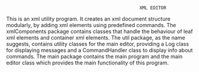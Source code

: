                                                       XML EDITOR
This is an xml utility program. It creates an xml document structure modularly, by adding xml elements using predefined commands.
The xmlComponents package contains classes that handle the behaviour of leaf xml elements and container xml elements.
The util package, as the name suggests, contains utility classes for the main editor, providing a Log class for displaying messages and a CommandHandler class to display info about commands.
The main package contains the main program and the main editor class which provides the main functionality of this program.

